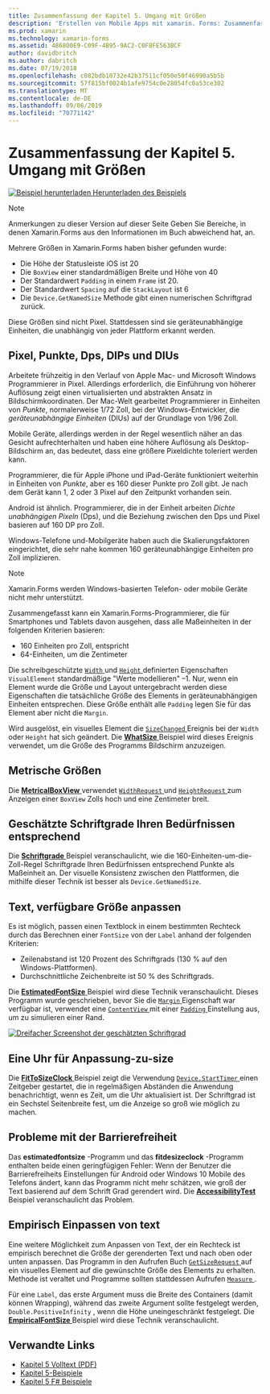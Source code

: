 ```yaml
---
title: Zusammenfassung der Kapitel 5. Umgang mit Größen
description: 'Erstellen von Mobile Apps mit xamarin. Forms: Zusammenfassung der Kapitel 5. Umgang mit Größen'
ms.prod: xamarin
ms.technology: xamarin-forms
ms.assetid: 486800E9-C09F-4B95-9AC2-C0F8FE563BCF
author: davidbritch
ms.author: dabritch
ms.date: 07/19/2018
ms.openlocfilehash: c082bdb10732e42b37511cf050e50f46990a5b5b
ms.sourcegitcommit: 57f815bf0024b1afe9754c0e28054fc0a53ce302
ms.translationtype: MT
ms.contentlocale: de-DE
ms.lasthandoff: 09/06/2019
ms.locfileid: "70771142"
---
```

# <a name="summary-of-chapter-5-dealing-with-sizes"></a>Zusammenfassung der Kapitel 5. Umgang mit Größen

[![Beispiel herunterladen](~/media/shared/download.png) Herunterladen des Beispiels](https://github.com/xamarin/xamarin-forms-book-samples/tree/master/Chapter05)

> [!NOTE]
> Anmerkungen zu dieser Version auf dieser Seite Geben Sie Bereiche, in denen Xamarin.Forms aus den Informationen im Buch abweichend hat, an.

Mehrere Größen in Xamarin.Forms haben bisher gefunden wurde:

- Die Höhe der Statusleiste iOS ist 20
- Die `BoxView` einer standardmäßigen Breite und Höhe von 40
- Der Standardwert `Padding` in einem `Frame` ist 20.
- Der Standardwert `Spacing` auf die `StackLayout` ist 6
- Die `Device.GetNamedSize` Methode gibt einen numerischen Schriftgrad zurück.

Diese Größen sind nicht Pixel. Stattdessen sind sie geräteunabhängige Einheiten, die unabhängig von jeder Plattform erkannt werden.

## <a name="pixels-points-dps-dips-and-dius"></a>Pixel, Punkte, Dps, DIPs und DIUs

Arbeitete frühzeitig in den Verlauf von Apple Mac- und Microsoft Windows Programmierer in Pixel. Allerdings erforderlich, die Einführung von höherer Auflösung zeigt einen virtualisierten und abstrakten Ansatz in Bildschirmkoordinaten. Der Mac-Welt gearbeitet Programmierer in Einheiten von *Punkte*, normalerweise 1/72 Zoll, bei der Windows-Entwickler, die *geräteunabhängige Einheiten* (DIUs) auf der Grundlage von 1/96 Zoll.

Mobile Geräte, allerdings werden in der Regel wesentlich näher an das Gesicht aufrechterhalten und haben eine höhere Auflösung als Desktop-Bildschirm an, das bedeutet, dass eine größere Pixeldichte toleriert werden kann.

Programmierer, die für Apple iPhone und iPad-Geräte funktioniert weiterhin in Einheiten von *Punkte*, aber es 160 dieser Punkte pro Zoll gibt. Je nach dem Gerät kann 1, 2 oder 3 Pixel auf den Zeitpunkt vorhanden sein.

Android ist ähnlich. Programmierer, die in der Einheit arbeiten *Dichte unabhängigen Pixeln* (Dps), und die Beziehung zwischen den Dps und Pixel basieren auf 160 DP pro Zoll.

Windows-Telefone und-Mobilgeräte haben auch die Skalierungsfaktoren eingerichtet, die sehr nahe kommen 160 geräteunabhängige Einheiten pro Zoll implizieren.

> [!NOTE]
> Xamarin.Forms werden Windows-basierten Telefon- oder mobile Geräte nicht mehr unterstützt.

Zusammengefasst kann ein Xamarin.Forms-Programmierer, die für Smartphones und Tablets davon ausgehen, dass alle Maßeinheiten in der folgenden Kriterien basieren:

- 160 Einheiten pro Zoll, entspricht
- 64-Einheiten, um die Zentimeter

Die schreibgeschützte [ `Width` ](xref:Xamarin.Forms.VisualElement.Width) und [ `Height` ](xref:Xamarin.Forms.VisualElement.Height) definierten Eigenschaften `VisualElement` standardmäßige "Werte modellieren" &ndash;1. Nur, wenn ein Element wurde die Größe und Layout untergebracht werden diese Eigenschaften die tatsächliche Größe des Elements in geräteunabhängigen Einheiten entsprechen. Diese Größe enthält alle `Padding` legen Sie für das Element aber nicht die `Margin`.

Wird ausgelöst, ein visuelles Element die [ `SizeChanged` ](xref:Xamarin.Forms.VisualElement.SizeChanged) Ereignis bei der `Width` oder `Height` hat sich geändert. Die [ **WhatSize** ](https://github.com/xamarin/xamarin-forms-book-samples/tree/master/Chapter05/WhatSize) Beispiel wird dieses Ereignis verwendet, um die Größe des Programms Bildschirm anzuzeigen.

## <a name="metrical-sizes"></a>Metrische Größen

Die [ **MetricalBoxView** ](https://github.com/xamarin/xamarin-forms-book-samples/tree/master/Chapter05/MetricalBoxView) verwendet [ `WidthRequest` ](xref:Xamarin.Forms.VisualElement.WidthRequest) und [ `HeightRequest` ](xref:Xamarin.Forms.VisualElement.HeightRequest) zum Anzeigen einer `BoxView` Zolls hoch und eine Zentimeter breit.

## <a name="estimated-font-sizes"></a>Geschätzte Schriftgrade Ihren Bedürfnissen entsprechend

Die [ **Schriftgrade** ](https://github.com/xamarin/xamarin-forms-book-samples/tree/master/Chapter05/FontSizes) Beispiel veranschaulicht, wie die 160-Einheiten-um-die-Zoll-Regel Schriftgrade Ihren Bedürfnissen entsprechend Punkte als Maßeinheit an. Der visuelle Konsistenz zwischen den Plattformen, die mithilfe dieser Technik ist besser als `Device.GetNamedSize`.

## <a name="fitting-text-to-available-size"></a>Text, verfügbare Größe anpassen

Es ist möglich, passen einen Textblock in einem bestimmten Rechteck durch das Berechnen einer `FontSize` von der `Label` anhand der folgenden Kriterien:

- Zeilenabstand ist 120 Prozent des Schriftgrads (130 % auf den Windows-Plattformen).
- Durchschnittliche Zeichenbreite ist 50 % des Schriftgrads.

Die [ **EstimatedFontSize** ](https://github.com/xamarin/xamarin-forms-book-samples/tree/master/Chapter05/EstimatedFontSize) Beispiel wird diese Technik veranschaulicht. Dieses Programm wurde geschrieben, bevor Sie die [ `Margin` ](xref:Xamarin.Forms.View.Margin) Eigenschaft war verfügbar ist, verwendet eine [ `ContentView` ](xref:Xamarin.Forms.ContentView) mit einer [ `Padding` ](xref:Xamarin.Forms.Layout.Padding) Einstellung aus, um zu simulieren einer Rand.

[![Dreifacher Screenshot der geschätzten Schriftgrad](images/ch05fg07-small.png "Text angepasst wird, um die verfügbare Größe")](images/ch05fg07-large.png#lightbox "Text, die an die verfügbare Größe anpassen")

## <a name="a-fit-to-size-clock"></a>Eine Uhr für Anpassung-zu-size

Die [ **FitToSizeClock** ](https://github.com/xamarin/xamarin-forms-book-samples/tree/master/Chapter05/FitToSizeClock) Beispiel zeigt die Verwendung [ `Device.StartTimer` ](xref:Xamarin.Forms.Device.StartTimer(System.TimeSpan,System.Func{System.Boolean})) einen Zeitgeber gestartet, die in regelmäßigen Abständen die Anwendung benachrichtigt, wenn es Zeit, um die Uhr aktualisiert ist. Der Schriftgrad ist ein Sechstel Seitenbreite fest, um die Anzeige so groß wie möglich zu machen.

## <a name="accessibility-issues"></a>Probleme mit der Barrierefreiheit

Das **estimatedfontsize** -Programm und das **fitdesizeclock** -Programm enthalten beide einen geringfügigen Fehler: Wenn der Benutzer die Barrierefreiheits Einstellungen für Android oder Windows 10 Mobile des Telefons ändert, kann das Programm nicht mehr schätzen, wie groß der Text basierend auf dem Schrift Grad gerendert wird. Die [ **AccessibilityTest** ](https://github.com/xamarin/xamarin-forms-book-samples/tree/master/Chapter05/AccessibilityTest) Beispiel veranschaulicht das Problem.

## <a name="empirically-fitting-text"></a>Empirisch Einpassen von text

Eine weitere Möglichkeit zum Anpassen von Text, der ein Rechteck ist empirisch berechnet die Größe der gerenderten Text und nach oben oder unten anpassen. Das Programm in den Aufrufen Buch [ `GetSizeRequest` ](xref:Xamarin.Forms.VisualElement.GetSizeRequest(System.Double,System.Double)) auf ein visuelles Element auf die gewünschte Größe des Elements zu erhalten. Methode ist veraltet und Programme sollten stattdessen Aufrufen [ `Measure` ](xref:Xamarin.Forms.VisualElement.Measure(System.Double,System.Double,Xamarin.Forms.MeasureFlags)).

Für eine `Label`, das erste Argument muss die Breite des Containers (damit können Wrapping), während das zweite Argument sollte festgelegt werden, `Double.PositiveInfinity` , wenn die Höhe uneingeschränkt festgelegt. Die [ **EmpiricalFontSize** ](https://github.com/xamarin/xamarin-forms-book-samples/tree/master/Chapter05/EmpiricalFontSize) Beispiel wird diese Technik veranschaulicht.

## <a name="related-links"></a>Verwandte Links

- [Kapitel 5 Volltext (PDF)](https://download.xamarin.com/developer/xamarin-forms-book/XamarinFormsBook-Ch05-Apr2016.pdf)
- [Kapitel 5-Beispiele](https://github.com/xamarin/xamarin-forms-book-samples/tree/master/Chapter05)
- [Kapitel 5 F# Beispiele](https://github.com/xamarin/xamarin-forms-book-samples/tree/master/Chapter05/FS)
